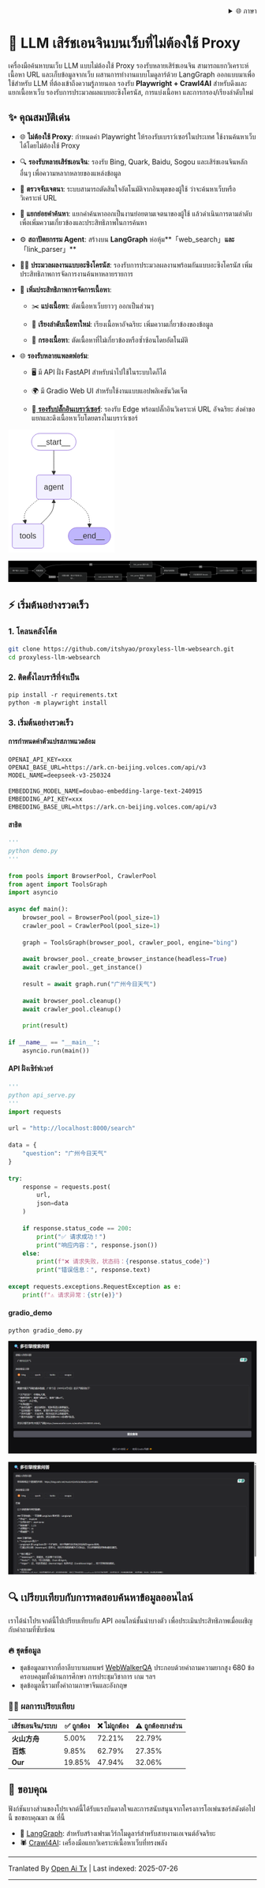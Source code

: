 
<div align="right">
  <details>
    <summary >🌐 ภาษา</summary>
    <div>
      <div align="center">
        <a href="https://openaitx.github.io/view.html?user=itshyao&project=proxyless-llm-websearch&lang=en">English</a>
        | <a href="https://openaitx.github.io/view.html?user=itshyao&project=proxyless-llm-websearch&lang=zh-CN">简体中文</a>
        | <a href="https://openaitx.github.io/view.html?user=itshyao&project=proxyless-llm-websearch&lang=zh-TW">繁體中文</a>
        | <a href="https://openaitx.github.io/view.html?user=itshyao&project=proxyless-llm-websearch&lang=ja">日本語</a>
        | <a href="https://openaitx.github.io/view.html?user=itshyao&project=proxyless-llm-websearch&lang=ko">한국어</a>
        | <a href="https://openaitx.github.io/view.html?user=itshyao&project=proxyless-llm-websearch&lang=hi">हिन्दी</a>
        | <a href="https://openaitx.github.io/view.html?user=itshyao&project=proxyless-llm-websearch&lang=th">ไทย</a>
        | <a href="https://openaitx.github.io/view.html?user=itshyao&project=proxyless-llm-websearch&lang=fr">Français</a>
        | <a href="https://openaitx.github.io/view.html?user=itshyao&project=proxyless-llm-websearch&lang=de">Deutsch</a>
        | <a href="https://openaitx.github.io/view.html?user=itshyao&project=proxyless-llm-websearch&lang=es">Español</a>
        | <a href="https://openaitx.github.io/view.html?user=itshyao&project=proxyless-llm-websearch&lang=it">Italiano</a>
        | <a href="https://openaitx.github.io/view.html?user=itshyao&project=proxyless-llm-websearch&lang=ru">Русский</a>
        | <a href="https://openaitx.github.io/view.html?user=itshyao&project=proxyless-llm-websearch&lang=pt">Português</a>
        | <a href="https://openaitx.github.io/view.html?user=itshyao&project=proxyless-llm-websearch&lang=nl">Nederlands</a>
        | <a href="https://openaitx.github.io/view.html?user=itshyao&project=proxyless-llm-websearch&lang=pl">Polski</a>
        | <a href="https://openaitx.github.io/view.html?user=itshyao&project=proxyless-llm-websearch&lang=ar">العربية</a>
        | <a href="https://openaitx.github.io/view.html?user=itshyao&project=proxyless-llm-websearch&lang=fa">فارسی</a>
        | <a href="https://openaitx.github.io/view.html?user=itshyao&project=proxyless-llm-websearch&lang=tr">Türkçe</a>
        | <a href="https://openaitx.github.io/view.html?user=itshyao&project=proxyless-llm-websearch&lang=vi">Tiếng Việt</a>
        | <a href="https://openaitx.github.io/view.html?user=itshyao&project=proxyless-llm-websearch&lang=id">Bahasa Indonesia</a>
      </div>
    </div>
  </details>
</div>

# 🧠 LLM เสิร์ชเอนจินบนเว็บที่ไม่ต้องใช้ Proxy

เครื่องมือค้นหาบนเว็บ LLM แบบไม่ต้องใช้ Proxy รองรับหลายเสิร์ชเอนจิน สามารถแยกวิเคราะห์เนื้อหา URL และเก็บข้อมูลจากเว็บ ผสานการทำงานแบบโมดูลาร์ด้วย LangGraph ออกแบบมาเพื่อใช้สำหรับ LLM ที่ต้องเข้าถึงความรู้ภายนอก รองรับ **Playwright + Crawl4AI** สำหรับดึงและแยกเนื้อหาเว็บ รองรับการประมวลผลแบบอะซิงโครนัส, การแบ่งเนื้อหา และการกรอง/เรียงลำดับใหม่

## ✨ คุณสมบัติเด่น

- 🌐 **ไม่ต้องใช้ Proxy**: กำหนดค่า Playwright ให้รองรับเบราว์เซอร์ในประเทศ ใช้งานค้นหาเว็บได้โดยไม่ต้องใช้ Proxy
- 🔍 **รองรับหลายเสิร์ชเอนจิน**: รองรับ Bing, Quark, Baidu, Sogou และเสิร์ชเอนจินหลักอื่นๆ เพื่อความหลากหลายของแหล่งข้อมูล
- 🤖 **ตรวจจับเจตนา**: ระบบสามารถตัดสินใจอัตโนมัติจากอินพุตของผู้ใช้ ว่าจะค้นหาเว็บหรือวิเคราะห์ URL
- 🔄 **แยกย่อยคำค้นหา**: แยกคำค้นหาออกเป็นงานย่อยตามเจตนาของผู้ใช้ แล้วดำเนินการตามลำดับ เพื่อเพิ่มความเกี่ยวข้องและประสิทธิภาพในการค้นหา
- ⚙️ **สถาปัตยกรรม Agent**: สร้างบน **LangGraph** ห่อหุ้ม**「web_search」**และ**「link_parser」**
- 🏃‍♂️ **ประมวลผลงานแบบอะซิงโครนัส**: รองรับการประมวลผลงานพร้อมกันแบบอะซิงโครนัส เพิ่มประสิทธิภาพการจัดการงานค้นหาหลายรายการ
- 📝 **เพิ่มประสิทธิภาพการจัดการเนื้อหา**:

  - ✂️ **แบ่งเนื้อหา**: ตัดเนื้อหาเว็บยาวๆ ออกเป็นส่วนๆ

  - 🔄 **เรียงลำดับเนื้อหาใหม่**: เรียงเนื้อหาอัจฉริยะ เพิ่มความเกี่ยวข้องของข้อมูล

  - 🚫 **กรองเนื้อหา**: ตัดเนื้อหาที่ไม่เกี่ยวข้องหรือซ้ำซ้อนโดยอัตโนมัติ
- 🌐 **รองรับหลายแพลตฟอร์ม**:

  - 🖥️ มี API ฝั่ง FastAPI สำหรับนำไปใช้ในระบบใดก็ได้

  - 🌍 มี Gradio Web UI สำหรับใช้งานแบบแอปพลิเคชันวิดเจ็ต

  - 🧩[ **รองรับปลั๊กอินเบราว์เซอร์**](https://github.com/itshyao/proxyless-llm-websearch/tree/main/extension): รองรับ Edge พร้อมปลั๊กอินวิเคราะห์ URL อัจฉริยะ ส่งคำขอแยกและดึงเนื้อหาเว็บโดยตรงในเบราว์เซอร์
  

![workflow](https://raw.githubusercontent.com/itshyao/proxyless-llm-websearch/main/img/workflow.png)

![framework](https://raw.githubusercontent.com/itshyao/proxyless-llm-websearch/main/img/framework.png)

## ⚡ เริ่มต้นอย่างรวดเร็ว

### 1. โคลนคลังโค้ด

```bash
git clone https://github.com/itshyao/proxyless-llm-websearch.git
cd proxyless-llm-websearch
```

### 2. ติดตั้งไลบรารีที่จำเป็น

```
pip install -r requirements.txt
python -m playwright install
```

### 3. เริ่มต้นอย่างรวดเร็ว

#### การกำหนดค่าตัวแปรสภาพแวดล้อม

```
OPENAI_API_KEY=xxx
OPENAI_BASE_URL=https://ark.cn-beijing.volces.com/api/v3
MODEL_NAME=deepseek-v3-250324

EMBEDDING_MODEL_NAME=doubao-embedding-large-text-240915
EMBEDDING_API_KEY=xxx
EMBEDDING_BASE_URL=https://ark.cn-beijing.volces.com/api/v3
```

#### สาธิต

```python
'''
python demo.py
'''

from pools import BrowserPool, CrawlerPool
from agent import ToolsGraph
import asyncio

async def main():
    browser_pool = BrowserPool(pool_size=1)
    crawler_pool = CrawlerPool(pool_size=1)
    
    graph = ToolsGraph(browser_pool, crawler_pool, engine="bing")

    await browser_pool._create_browser_instance(headless=True)
    await crawler_pool._get_instance()

    result = await graph.run("广州今日天气")

    await browser_pool.cleanup()
    await crawler_pool.cleanup()

    print(result)

if __name__ == "__main__":
    asyncio.run(main())
```

#### API ฝั่งเซิร์ฟเวอร์

```python
'''
python api_serve.py
'''
import requests

url = "http://localhost:8000/search"

data = {
    "question": "广州今日天气"
}

try:
    response = requests.post(
        url,
        json=data
    )

    if response.status_code == 200:
        print("✅ 请求成功！")
        print("响应内容：", response.json())
    else:
        print(f"❌ 请求失败，状态码：{response.status_code}")
        print("错误信息：", response.text)

except requests.exceptions.RequestException as e:
    print(f"⚠️ 请求异常：{str(e)}")
```

#### gradio_demo

```
python gradio_demo.py
```

![gradio](https://raw.githubusercontent.com/itshyao/proxyless-llm-websearch/main/img/gradio1.png)

![gradio](https://raw.githubusercontent.com/itshyao/proxyless-llm-websearch/main/img/gradio2.png)

## 🔍 เปรียบเทียบกับการทดสอบค้นหาข้อมูลออนไลน์

เราได้นำโปรเจกต์นี้ไปเปรียบเทียบกับ API ออนไลน์ชั้นนำบางตัว เพื่อประเมินประสิทธิภาพเมื่อเผชิญกับคำถามที่ซับซ้อน

### 🔥 ชุดข้อมูล

- ชุดข้อมูลมาจากที่อาลีบาบาเผยแพร่ [WebWalkerQA](https://huggingface.co/datasets/callanwu/WebWalkerQA) ประกอบด้วยคำถามความยากสูง 680 ข้อ ครอบคลุมทั้งด้านการศึกษา การประชุมวิชาการ เกม ฯลฯ
- ชุดข้อมูลนี้รวมทั้งคำถามภาษาจีนและอังกฤษ

### 🧑‍🏫 ผลการเปรียบเทียบ

| เสิร์ชเอนจิน/ระบบ  | ✅ ถูกต้อง | ❌ ไม่ถูกต้อง | ⚠️ ถูกต้องบางส่วน |
| -------------- | --------- | ----------- | ------------------- |
| **火山方舟**   | 5.00%     | 72.21%      | 22.79%              |
| **百炼**       | 9.85%     | 62.79%      | 27.35%              |
| **Our** | 19.85%    | 47.94%      | 32.06%              |

## 🙏 ขอบคุณ

ฟังก์ชันบางส่วนของโปรเจกต์นี้ได้รับแรงบันดาลใจและการสนับสนุนจากโครงการโอเพ่นซอร์สดังต่อไปนี้ ขอขอบคุณมา ณ ที่นี้

- 🧠 [LangGraph](https://github.com/langchain-ai/langgraph): สำหรับสร้างเฟรมเวิร์กโมดูลาร์สำหรับสายงานเอเจนต์อัจฉริยะ
- 🕷 [Crawl4AI](https://github.com/unclecode/crawl4ai): เครื่องมือแยกวิเคราะห์เนื้อหาเว็บที่ทรงพลัง


---


Tranlated By [Open Ai Tx](https://github.com/OpenAiTx/OpenAiTx) | Last indexed: 2025-07-26


---